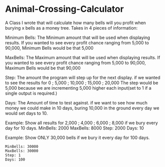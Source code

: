 # Animal-Crossing-Calculator
A Class I wrote that will calculate how many bells will you profit when burying x bells as a money tree. Takes in 4 pieces of information: 

Minimum Bells: The Minimum amount that will be used when displaying results. If you wanted to see every profit chance ranging from 5,000 to 90,000, Minimum Bells would be that 5,000

MaxBells: The Maximum amount that will be used when displaying results. If you wanted to see every profit chance ranging from 5,000 to 90,000, Maximum Bells would be that 90,000

Step: The amount the program will step up for the next display. if we wanted to see the results for 0 ; 5,000 ; 10,000 ; 15,000 ; 20,000 The step would be 5,000 because we are incrementing 5,000 higher each input(set to 1 if a single output is required.)

Days: The Amount of time to test against. if we want to see how much money we could make in 10 days, buring 10,000 in the ground every day we would set days to 10. 

  Example: Show all results for 2,000 ; 4,000 ; 6,000 ; 8,000 if we bury every day for 10 days. 
    MinBells: 2000
    MaxBells: 8000
    Step: 2000
    Days: 10

   Example: Show ONLY 30,000 bells if we bury it every day for 100 days. 

    MinBells: 30000
    MaxBells: 30000
    Step: 1
    Days: 100
